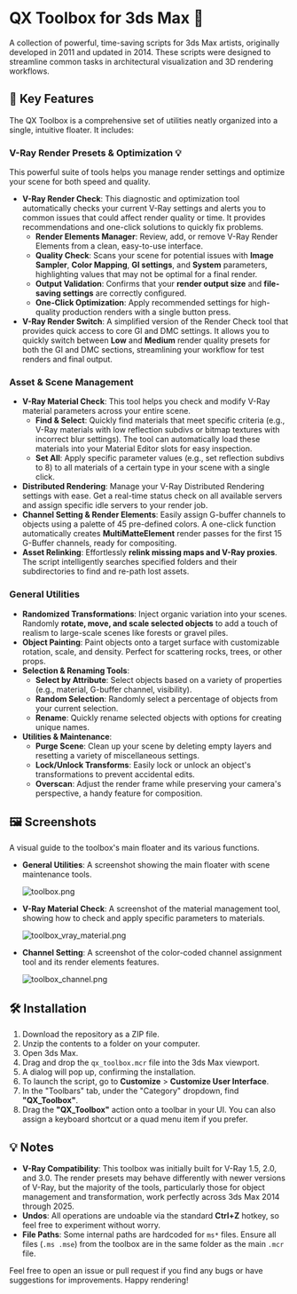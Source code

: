 # QX Toolbox for 3ds Max 🎨

A collection of powerful, time-saving scripts for 3ds Max artists, originally developed in 2011 and updated in 2014. These scripts were designed to streamline common tasks in architectural visualization and 3D rendering workflows.

## 🚀 Key Features

The QX Toolbox is a comprehensive set of utilities neatly organized into a single, intuitive floater. It includes:

### V-Ray Render Presets & Optimization 💡

This powerful suite of tools helps you manage render settings and optimize your scene for both speed and quality.

* **V-Ray Render Check**: This diagnostic and optimization tool automatically checks your current V-Ray settings and alerts you to common issues that could affect render quality or time. It provides recommendations and one-click solutions to quickly fix problems.
    * **Render Elements Manager**: Review, add, or remove V-Ray Render Elements from a clean, easy-to-use interface.
    * **Quality Check**: Scans your scene for potential issues with **Image Sampler**, **Color Mapping**, **GI settings**, and **System** parameters, highlighting values that may not be optimal for a final render.
    * **Output Validation**: Confirms that your **render output size** and **file-saving settings** are correctly configured.
    * **One-Click Optimization**: Apply recommended settings for high-quality production renders with a single button press.
* **V-Ray Render Switch**: A simplified version of the Render Check tool that provides quick access to core GI and DMC settings. It allows you to quickly switch between **Low** and **Medium** render quality presets for both the GI and DMC sections, streamlining your workflow for test renders and final output.

### Asset & Scene Management

* **V-Ray Material Check**: This tool helps you check and modify V-Ray material parameters across your entire scene.
    * **Find & Select**: Quickly find materials that meet specific criteria (e.g., V-Ray materials with low reflection subdivs or bitmap textures with incorrect blur settings). The tool can automatically load these materials into your Material Editor slots for easy inspection.
    * **Set All**: Apply specific parameter values (e.g., set reflection subdivs to 8) to all materials of a certain type in your scene with a single click.
* **Distributed Rendering**: Manage your V-Ray Distributed Rendering settings with ease. Get a real-time status check on all available servers and assign specific idle servers to your render job.
* **Channel Setting & Render Elements**: Easily assign G-buffer channels to objects using a palette of 45 pre-defined colors. A one-click function automatically creates **MultiMatteElement** render passes for the first 15 G-Buffer channels, ready for compositing.
* **Asset Relinking**: Effortlessly **relink missing maps and V-Ray proxies**. The script intelligently searches specified folders and their subdirectories to find and re-path lost assets.

### General Utilities

* **Randomized Transformations**: Inject organic variation into your scenes. Randomly **rotate, move, and scale selected objects** to add a touch of realism to large-scale scenes like forests or gravel piles.
* **Object Painting**: Paint objects onto a target surface with customizable rotation, scale, and density. Perfect for scattering rocks, trees, or other props.
* **Selection & Renaming Tools**:
    * **Select by Attribute**: Select objects based on a variety of properties (e.g., material, G-buffer channel, visibility).
    * **Random Selection**: Randomly select a percentage of objects from your current selection.
    * **Rename**: Quickly rename selected objects with options for creating unique names.
* **Utilities & Maintenance**:
    * **Purge Scene**: Clean up your scene by deleting empty layers and resetting a variety of miscellaneous settings.
    * **Lock/Unlock Transforms**: Easily lock or unlock an object's transformations to prevent accidental edits.
    * **Overscan**: Adjust the render frame while preserving your camera's perspective, a handy feature for composition.

## 🖼️ Screenshots

A visual guide to the toolbox's main floater and its various functions.

* **General Utilities**: A screenshot showing the main floater with scene maintenance tools.

  ![toolbox.png](toolbox.png)
  
* **V-Ray Material Check**: A screenshot of the material management tool, showing how to check and apply specific parameters to materials.

  ![toolbox_vray_material.png](toolbox_vray_material.png)
  
* **Channel Setting**: A screenshot of the color-coded channel assignment tool and its render elements features.

  ![toolbox_channel.png](toolbox_channel.png)

## 🛠️ Installation

1.  Download the repository as a ZIP file.
2.  Unzip the contents to a folder on your computer.
3.  Open 3ds Max.
4.  Drag and drop the `qx_toolbox.mcr` file into the 3ds Max viewport.
5.  A dialog will pop up, confirming the installation.
6.  To launch the script, go to **Customize** > **Customize User Interface**.
7.  In the "Toolbars" tab, under the "Category" dropdown, find **"QX_Toolbox"**.
8.  Drag the **"QX_Toolbox"** action onto a toolbar in your UI. You can also assign a keyboard shortcut or a quad menu item if you prefer.

## 💡 Notes

* **V-Ray Compatibility**: This toolbox was initially built for V-Ray 1.5, 2.0, and 3.0. The render presets may behave differently with newer versions of V-Ray, but the majority of the tools, particularly those for object management and transformation, work perfectly across 3ds Max 2014 through 2025.
* **Undos**: All operations are undoable via the standard **Ctrl+Z** hotkey, so feel free to experiment without worry.
* **File Paths**: Some internal paths are hardcoded for `ms*` files. Ensure all files (`.ms .mse`) from the toolbox are in the same folder as the main `.mcr` file.

Feel free to open an issue or pull request if you find any bugs or have suggestions for improvements. Happy rendering!
